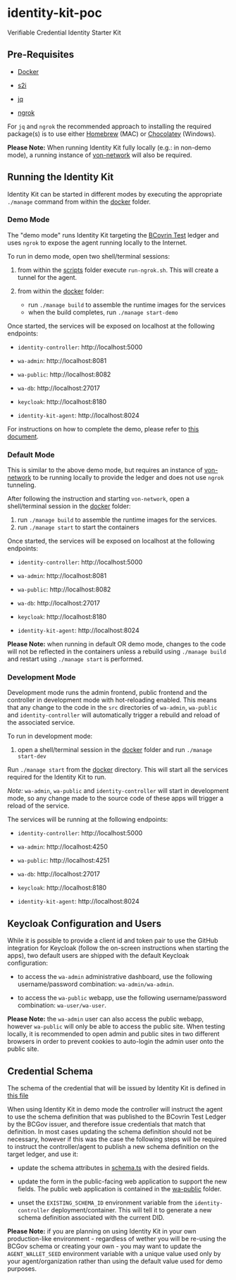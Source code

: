 # identity-kit-poc

Verifiable Credential Identity Starter Kit

## Pre-Requisites

- [Docker](https://www.docker.com/products/docker-desktop)

- [s2i](https://github.com/openshift/source-to-image/releases)

- [jq](https://stedolan.github.io/jq)

- [ngrok](https://ngrok.com)

For `jq` and `ngrok` the recommended approach to installing the required package(s) is to use either [Homebrew](https://brew.sh/) (MAC) or [Chocolatey](https://chocolatey.org/) (Windows).

**Please Note:**
When running Identity Kit fully locally (e.g.: in non-demo mode), a running instance of [von-network](https://github.com/bcgov/von-network) will also be required.

## Running the Identity Kit

Identity Kit can be started in different modes by executing the appropriate `./manage` command from within the [docker](./docker) folder.

### Demo Mode

The "demo mode" runs Identity Kit targeting the [BCovrin Test](http://test.bcovrin.vonx.io) ledger and uses `ngrok` to expose the agent running locally to the Internet.

To run in demo mode, open two shell/terminal sessions:

1. from within the [scripts](./scripts) folder execute `run-ngrok.sh`. This will create a tunnel for the agent.

2. from within the [docker](./docker) folder:
    - run `./manage build` to assemble the runtime images for the services
    - when the build completes, run `./manage start-demo`

Once started, the services will be exposed on localhost at the following endpoints:

- `identity-controller`: http://localhost:5000

- `wa-admin`: http://localhost:8081

- `wa-public`: http://localhost:8082

- `wa-db`: http://localhost:27017

- `keycloak`: http://localhost:8180

- `identity-kit-agent`: http://localhost:8024

For instructions on how to complete the demo, please refer to [this document](./docs/identity-kit-poc.md).


### Default Mode

This is similar to the above demo mode, but requires an instance of [von-network](https://github.com/bcgov/von-network) to be running locally to provide the ledger and does not use `ngrok` tunneling.

After following the instruction and starting `von-network`, open a shell/terminal session in the [docker](./docker) folder:

1. run `./manage build` to assemble the runtime images for the services.
2. run `./manage start` to start the containers

Once started, the services will be exposed on localhost at the following endpoints:

- `identity-controller`: http://localhost:5000

- `wa-admin`: http://localhost:8081

- `wa-public`: http://localhost:8082

- `wa-db`: http://localhost:27017

- `keycloak`: http://localhost:8180

- `identity-kit-agent`: http://localhost:8024

**Please Note:** when running in default OR demo mode, changes to the code will not be reflected in the containers unless a rebuild using `./manage build` and restart using `./manage start` is performed.


### Development Mode

Development mode runs the admin frontend, public frontend and the controller in development mode with hot-reloading enabled. This means that any change to the code in the `src` directories of `wa-admin`, `wa-public` and `identity-controller` will automatically trigger a rebuild and reload of the associated service.

To run in development mode:

1. open a shell/terminal session in the [docker](./docker) folder and run `./manage start-dev`

Run `./manage start` from the [docker](./docker) directory. This will start all the services required for the Identity Kit to run.

_Note:_ `wa-admin`, `wa-public` and `identity-controller` will start in development mode, so any change made to the source code of these apps will trigger a reload of the service.

The services will be running at the following endpoints:

- `identity-controller`: http://localhost:5000

- `wa-admin`: http://localhost:4250

- `wa-public`: http://localhost:4251

- `wa-db`: http://localhost:27017

- `keycloak`: http://localhost:8180

- `identity-kit-agent`: http://localhost:8024


## Keycloak Configuration and Users

While it is possible to provide a client id and token pair to use the GitHub integration for Keycloak (follow the on-screen instructions when starting the apps), two default users  are shipped with the default Keycloak configuration:

- to access the `wa-admin` administrative dashboard, use the following username/password combination: `wa-admin/wa-admin`.

- to access the `wa-public` webapp, use the following username/password combination: `wa-user/wa-user`.

**Please Note:** the `wa-admin` user can also access the public webapp, however `wa-public` will only be able to access the public site. When testing locally, it is recommended to open admin and public sites in two different browsers in order to prevent cookies to auto-login the admin user onto the public site.

## Credential Schema

The schema of the credential that will be issued by Identity Kit is defined in [this file](.identity-controller/src/app/admin/issues/schema.ts)

When using Identity Kit in demo mode the controller will instruct the agent to use the schema definition that was published to the BCovrin Test Ledger by the BCGov issuer, and therefore issue credentials that match that definition. In most cases updating the schema definition should not be necessary, however if this was the case the following steps will be required to instruct the controller/agent to publish a new schema definition on the target ledger, and use it:

* update the schema attributes in [schema.ts](.identity-controller/src/app/admin/issues/schema.ts) with the desired fields.

* update the form in the public-facing web application to support the new fields. The public web application is contained in the [wa-public](./wa-public) folder.

* unset the `EXISTING_SCHEMA_ID` environment variable from the `identity-controller` deployment/container. This will tell it to generate a new schema definition associated with the current DID.


**Please Note:** if you are planning on using Identity Kit in your own production-like environment - regardless of wether you will be re-using the BCGov schema or creating your own - you may want to update the `AGENT_WALLET_SEED` environment variable with a unique value used only by your agent/organization rather than using the default value used for demo purposes.
